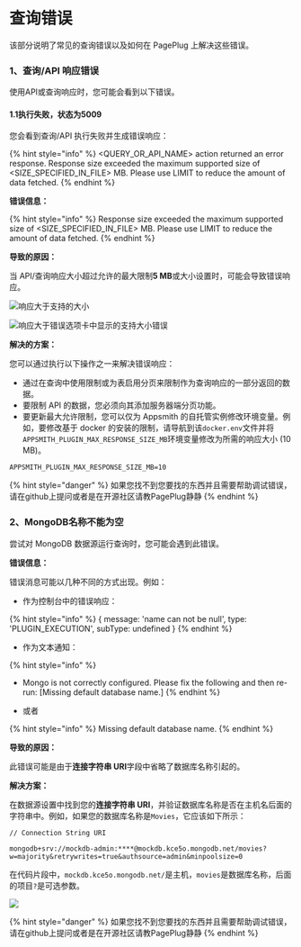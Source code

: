 # 查询错误

该部分说明了常见的查询错误以及如何在 PagePlug 上解决这些错误。

### 1、查询/API 响应错误 <a href="#queryapi-response-errors" id="queryapi-response-errors"></a>

使用API或查询响应时，您可能会看到以下错误。

#### &#x20;   1.1执行失败，状态为5009 <a href="#execution-failed-with-status-5009" id="execution-failed-with-status-5009"></a>

您会看到查询/API 执行失败并生成错误响应：

{% hint style="info" %}
\<QUERY\_OR\_API\_NAME> action returned an error response. Response size exceeded the maximum supported size of \<SIZE\_SPECIFIED\_IN\_FILE> MB. Please use LIMIT to reduce the amount of data fetched.
{% endhint %}

&#x20;       **错误信息：**

{% hint style="info" %}
Response size exceeded the maximum supported size of \<SIZE\_SPECIFIED\_IN\_FILE> MB. Please use LIMIT to reduce the amount of data fetched.
{% endhint %}

&#x20;     **导致的原因：**

当 API/查询响应大小超过允许的最大限制**5 MB**或大小设置时，可能会导致错误响应。

![响应大于支持的大小](https://docs.appsmith.com/assets/images/Query-errors-response-size-larger-than-5MB-7f81fcc53bf43f787198a4dbc5ae6156.png)

![响应大于错误选项卡中显示的支持大小错误](https://docs.appsmith.com/assets/images/Query-errors-response-size-larger-than-5MB-errors-tab-847cba551b0ccb1f01a8a5b01661f63f.png)

&#x20;    **解决的方案：**

您可以通过执行以下操作之一来解决错误响应：

* 通过在查询中使用限制或为表启用分页来限制作为查询响应的一部分返回的数据。
* 要限制 API 的数据，您必须向其添加服务器端分页功能。
* 要更新最大允许限制，您可以仅为 Appsmith 的自托管实例修改环境变量。例如，要修改基于 docker 的安装的限制，请导航到该`docker.env`文件并将`APPSMITH_PLUGIN_MAX_RESPONSE_SIZE_MB`环境变量修改为所需的响应大小 (10 MB)。

```
APPSMITH_PLUGIN_MAX_RESPONSE_SIZE_MB=10
```

{% hint style="danger" %}
如果您找不到您要找的东西并且需要帮助调试错误，请在github上提问或者是在开源社区请教PagePlug静静
{% endhint %}



### 2、MongoDB名称不能为空 <a href="#mongodb-name-can-not-be-null" id="mongodb-name-can-not-be-null"></a>

尝试对 MongoDB 数据源运行查询时，您可能会遇到此错误。

&#x20;   **错误信息：**

错误消息可能以几种不同的方式出现。例如：

* 作为控制台中的错误响应：

{% hint style="info" %}
{ message: 'name can not be null', type: 'PLUGIN\_EXECUTION', subType: undefined }
{% endhint %}

* 作为文本通知：

{% hint style="info" %}
* Mongo is not correctly configured. Please fix the following and then re-run: \[Missing default database name.]
{% endhint %}

* 或者

{% hint style="info" %}
Missing default database name.
{% endhint %}

&#x20;  **导致的原因：**

此错误可能是由于**连接字符串 URI**字段中省略了数据库名称引起的。

&#x20;  &#x20;

&#x20;**解决方案：**

在数据源设置中找到您的**连接字符串 URI**，并验证数据库名称是否在主机名后面的字符串中。例如，如果您的数据库名称是`Movies`，它应该如下所示：

```
// Connection String URI

mongodb+srv://mockdb-admin:****@mockdb.kce5o.mongodb.net/movies?w=majority&retrywrites=true&authsource=admin&minpoolsize=0
```

在代码片段中，`mockdb.kce5o.mongodb.net/`是主机，`movies`是数据库名称，后面的项目`?`是可选参数。

![](https://docs.appsmith.com/assets/images/mongoerr\_dbname-d4c620a546103b082435e21d227c96d7.png)

{% hint style="danger" %}
如果您找不到您要找的东西并且需要帮助调试错误，请在github上提问或者是在开源社区请教PagePlug静静
{% endhint %}
